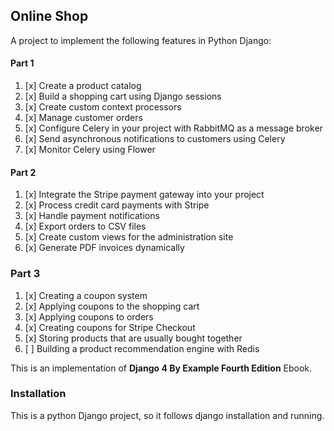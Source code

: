 ## Online Shop

A project to implement the following features in Python Django:

#### Part 1

1. [x] Create a product catalog
2. [x] Build a shopping cart using Django sessions
3. [x] Create custom context processors
4. [x] Manage customer orders
5. [x] Configure Celery in your project with RabbitMQ as a message broker
6. [x] Send asynchronous notifications to customers using Celery
7. [x] Monitor Celery using Flower

#### Part 2

1. [x] Integrate the Stripe payment gateway into your project
2. [x] Process credit card payments with Stripe
3. [x] Handle payment notifications
4. [x] Export orders to CSV files
5. [x] Create custom views for the administration site
6. [x] Generate PDF invoices dynamically


### Part 3

1. [x] Creating a coupon system
2. [x] Applying coupons to the shopping cart
3. [x] Applying coupons to orders
4. [x] Creating coupons for Stripe Checkout
5. [x] Storing products that are usually bought together
6. [ ] Building a product recommendation engine with Redis


This is an implementation of **Django 4 By Example Fourth Edition** Ebook.

### Installation
This is a python Django project, so it follows django installation and running.
